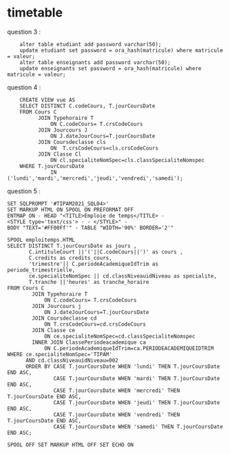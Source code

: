 # timetable

question 3 :

        alter table etudiant add password varchar(50);
        update etudiant set password = ora_hash(matricule) where matricule = valeur;
        alter table enseignants add password varchar(50);
        update enseignants set password = ora_hash(matricule) where matricule = valeur;

question 4 :

        CREATE VIEW vue AS 
        SELECT DISTINCT C.codeCours, T.jourCoursDate 
        FROM Cours C
              JOIN Typehoraire T
                  ON C.codeCours= T.crsCodeCours
              JOIN Jourcours J
                  ON J.dateJourCours=T.jourCoursDate
              JOIN Coursdeclasse cls
                  ON  T.crsCodeCours=cls.crsCodeCours
              JOIN Classe Cl
                  ON cl.specialiteNomSpec=cls.classSpecialiteNomspec
        WHERE T.jourCoursDate 
                  IN ('lundi','mardi','mercredi','jeudi','vendredi','samedi');

question 5 :

    SET SQLPROMPT '#TIPAM2021_SQL04>' 
    SET MARKUP HTML ON SPOOL ON PREFORMAT OFF 
    ENTMAP ON - HEAD "<TITLE>Emploie de temps</TITLE> -
    <STYLE type='text/css'> - - </STYLE>" -
    BODY "TEXT='#FF00Ff'" - TABLE "WIDTH='90%' BORDER='2'"

    SPOOL emploitemps.HTML 
    SELECT DISTINCT T.jourCoursDate as jours , 
           C.intituleCourt ||'('||C.codeCours||')' as cours ,
           C.credits as credits_cours,
           'trimestre'|| C.periodeAcademiqueIdTrim as periode_trimestrielle,
           ce.specialiteNomSpec || cd.classNiveauidNiveau as specialite, 
           T.tranche ||'heures' as tranche_horaire 
    FROM Cours C 
            JOIN Typehoraire T 
                ON C.codeCours= T.crsCodeCours 
            JOIN Jourcours j 
                ON J.dateJourCours=T.jourCoursDate 
            JOIN Coursdeclasse cd 
                ON T.crsCodeCours=cd.crsCodeCours 
            JOIN Classe ce 
                ON ce.specialiteNomSpec=cd.classSpecialiteNomspec 
            INNER JOIN ClassePeriodeacademique ca
                ON C.periodeAcademiqueIdTrim=ca.PERIODEACADEMIQUEIDTRIM 
    WHERE ce.specialiteNomSpec='TIPAM' 
          AND cd.classNiveauidNiveau=002 
          ORDER BY CASE T.jourCoursDate WHEN 'lundi' THEN T.jourCoursDate END ASC, 
                   CASE T.jourCoursDate WHEN 'mardi' THEN T.jourCoursDate END ASC, 
                   CASE T.jourCoursDate WHEN 'mercredi' THEN T.jourCoursDate END ASC, 
                   CASE T.jourCoursDate WHEN 'jeudi' THEN T.jourCoursDate END ASC, 
                   CASE T.jourCoursDate WHEN 'vendredi' THEN T.jourCoursDate END ASC, 
                   CASE T.jourCoursDate WHEN 'samedi' THEN T.jourCoursDate END ASC;

    SPOOL OFF SET MARKUP HTML OFF SET ECHO ON
